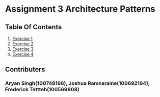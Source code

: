 # Assignment 3 Architecture Patterns
## Table Of Contents
1. [Exercise 1](https://github.com/joshRam0214/Assignment3_SOFE3650_CashRegisterApplication/tree/main/Exercise%201/Assignment_3_SOFE_Design)
1. [Exercise 2](https://github.com/joshRam0214/Assignment3_SOFE3650_CashRegisterApplication/tree/main/Exercise%202/Assignment_3_SOFE_Design)
1. [Exercise 3](https://github.com/joshRam0214/Assignment3_SOFE3650_CashRegisterApplication/tree/main/Exercise%203/Assignment%20%233%20Exercise%203)
1. [Exercise 4](https://github.com/joshRam0214/Assignment3_SOFE3650_CashRegisterApplication/tree/main/Exercise%204)

## Contributers
### Aryan Singh(100748196), Joshua Ramnaraine(100692194), Frederick Tettteh(100569808)
